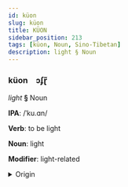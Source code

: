 ```yaml
---
id: küon
slug: küon
title: KÜON
sidebar_position: 213
tags: [küon, Noun, Sino-Tibetan]
description: light § Noun
---
```


### küon&emsp;<span kind="abugida">ɔʄɽ̃</span>

*light* **§** Noun

**IPA**: /ˈku.ɑn/

**Verb**: to be light

**Noun**: light

**Modifier**: light-related

<details>
    <summary>Origin</summary>
    Mandarin 光 guāng /ku̯ɑŋ/<br/>
    <em>Sino-Tibetan Language Family</em>
</details>